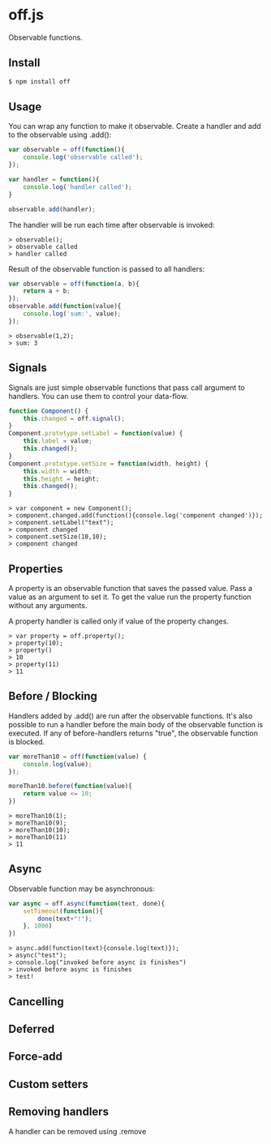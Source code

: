 off.js
======

Observable functions.

Install
-------

```bash
$ npm install off
```

Usage
-----

You can wrap any function to make it observable. Create a handler and add to the observable using .add():

```js
var observable = off(function(){
	console.log('observable called');
});

var handler = function(){
	console.log('handler called');
}

observable.add(handler);
```

The handler will be run each time after observable is invoked:

```
> observable();
> observable called
> handler called
```

Result of the observable function is passed to all handlers:

```js
var observable = off(function(a, b){
	return a + b;
});
observable.add(function(value){
	console.log('sum:', value);
});
```

```
> observable(1,2);
> sum: 3
```

Signals
-------

Signals are just simple observable functions that pass call argument to handlers. You can use them to control your data-flow.

```js
function Component() {
	this.changed = off.signal();
}
Component.prototype.setLabel = function(value) {
	this.label = value;
	this.changed();
}
Component.prototype.setSize = function(width, height) {
	this.width = width;
	this.height = height;
	this.changed();
}
```

```
> var component = new Component();
> component.changed.add(function(){console.log('component changed')});
> component.setLabel("text");
> component changed
> component.setSize(10,10);
> component changed
```

Properties
----------

A property is an observable function that saves the passed value. Pass a value as an argument to set it. To get the value run the property function without any arguments.

A property handler is called only if value of the property changes.

```
> var property = off.property();
> property(10);
> property()
> 10
> property(11)
> 11
```

Before / Blocking
-----------------

Handlers added by .add() are run after the observable functions. It's also possible to run a handler before the main body of the observable function is executed. If any of before-handlers returns "true", the observable function is blocked.

```js
var moreThan10 = off(function(value) {
    console.log(value);
});

moreThan10.before(function(value){
    return value <= 10;
})
```

```
> moreThan10(1);
> moreThan10(9);
> moreThan10(10);
> moreThan10(11)
> 11
```

Async
-----

Observable function may be asynchronous:

```js
var async = off.async(function(text, done){
    setTimeout(function(){
        done(text+"!");
    }, 1000)
})
```

```
> async.add(function(text){console.log(text)});
> async("test");
> console.log("invoked before async is finishes")
> invoked before async is finishes
> test!
```

Cancelling
----------

Deferred
--------

Force-add
---------

Custom setters
--------------

Removing handlers
-----------------

A handler can be removed using .remove
